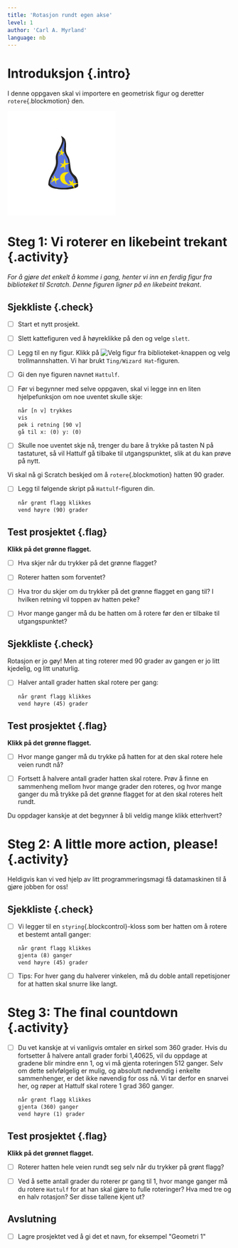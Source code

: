 ```yaml
---
title: 'Rotasjon rundt egen akse'
level: 1
author: 'Carl A. Myrland'
language: nb
---
```



# Introduksjon {.intro}

I denne oppgaven skal vi importere en geometrisk figur og deretter
`rotere`{.blockmotion} den.

![Bilde av en trollmann hatt](Geometri.png)


# Steg 1: Vi roterer en likebeint trekant {.activity}

*For å gjøre det enkelt å komme i gang, henter vi inn en ferdig figur fra
biblioteket til Scratch. Denne figuren ligner på en likebeint trekant*.

## Sjekkliste {.check}

- [ ] Start et nytt prosjekt.

- [ ] Slett kattefiguren ved å høyreklikke på den og velge `slett`.

- [ ] Legg til en ny figur. Klikk på ![Velg figur fra
      biblioteket](../bilder/hent-fra-bibliotek.png)-knappen og velg
      trollmannshatten. Vi har brukt `Ting/Wizard Hat`-figuren.

- [ ] Gi den nye figuren navnet `Hattulf`.

- [ ] Før vi begynner med selve oppgaven, skal vi legge inn en liten
      hjelpefunksjon om noe uventet skulle skje:

  ```blocks
  når [n v] trykkes
  vis
  pek i retning [90 v]
  gå til x: (0) y: (0)
  ```

- [ ] Skulle noe uventet skje nå, trenger du bare å trykke på tasten N på
      tastaturet, så vil Hattulf gå tilbake til utgangspunktet, slik at du kan
      prøve på nytt.

Vi skal nå gi Scratch beskjed om å `rotere`{.blockmotion} hatten 90 grader.

- [ ] Legg til følgende skript på `Hattulf`-figuren din.

  ```blocks
  når grønt flagg klikkes
  vend høyre (90) grader
  ```

## Test prosjektet {.flag}

__Klikk på det grønne flagget.__

- [ ] Hva skjer når du trykker på det grønne flagget?

- [ ] Roterer hatten som forventet?

- [ ] Hva tror du skjer om du trykker på det grønne flagget en gang til? I
      hvilken retning vil toppen av hatten peke?

- [ ] Hvor mange ganger må du be hatten om å rotere før den er tilbake til
      utgangspunktet?

## Sjekkliste {.check}

Rotasjon er jo gøy! Men at ting roterer med 90 grader av gangen er jo litt
kjedelig, og litt unaturlig.

- [ ] Halver antall grader hatten skal rotere per gang:

  ```blocks
  når grønt flagg klikkes
  vend høyre (45) grader
  ```

## Test prosjektet {.flag}

__Klikk på det grønne flagget.__

- [ ] Hvor mange ganger må du trykke på hatten for at den skal rotere hele veien
      rundt nå?

- [ ] Fortsett å halvere antall grader hatten skal rotere. Prøv å finne en
      sammenheng mellom hvor mange grader den roteres, og hvor mange ganger du
      må trykke på det grønne flagget for at den skal roteres helt rundt.

Du oppdager kanskje at det begynner å bli veldig mange klikk etterhvert?


# Steg 2: A little more action, please! {.activity}

Heldigvis kan vi ved hjelp av litt programmeringsmagi få datamaskinen til å
gjøre jobben for oss!

## Sjekkliste {.check}

- [ ] Vi legger til en `styring`{.blockcontrol}-kloss som ber hatten om å rotere
      et bestemt antall ganger:

  ```blocks
  når grønt flagg klikkes
  gjenta (8) ganger
  vend høyre (45) grader
  ```

- [ ] Tips: For hver gang du halverer vinkelen, må du doble antall repetisjoner
      for at hatten skal snurre like langt.


# Steg 3: The final countdown {.activity}

- [ ] Du vet kanskje at vi vanligvis omtaler en sirkel som 360 grader. Hvis du
  fortsetter å halvere antall grader forbi 1,40625, vil du oppdage at gradene
  blir mindre enn 1, og vi må gjenta roteringen 512 ganger. Selv om dette
  selvfølgelig er mulig, og absolutt nødvendig i enkelte sammenhenger, er det
  ikke nøvendig for oss nå. Vi tar derfor en snarvei her, og røper at Hattulf
  skal rotere 1 grad 360 ganger.

  ```blocks
  når grønt flagg klikkes
  gjenta (360) ganger
  vend høyre (1) grader
  ```

## Test prosjektet {.flag}

__Klikk på det grønnet flagget.__

- [ ] Roterer hatten hele veien rundt seg selv når du trykker på grønt flagg?

- [ ] Ved å sette antall grader du roterer pr gang til 1, hvor mange ganger må
      du rotere `Hattulf` for at han skal gjøre to fulle roteringer? Hva med tre
      og en halv rotasjon? Ser disse tallene kjent ut?

## Avslutning

- [ ] Lagre prosjektet ved å gi det et navn, for eksempel "Geometri 1"
